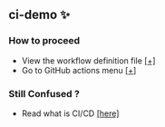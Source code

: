 ## ci-demo ✨

### How to proceed
- View the workflow definition file [[+]](.github/workflows/ci-demo.yml)
- Go to GitHub actions menu [[+]](https://github.com/arainho/secure-git-workshop/actions)

### Still Confused ?
- Read what is CI/CD [[here]](https://www.redhat.com/en/topics/devops/what-is-ci-cd)
